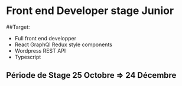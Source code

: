 # Front end Developer stage Junior


##Target: 
- Full front end developper
- React GraphQl Redux style components
- Wordpress REST API
- Typescript


## Période de Stage 25 Octobre => 24 Décembre


